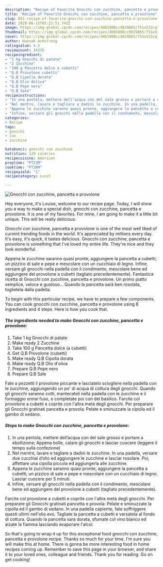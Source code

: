 ```yaml
---
description: "Recipe of Favorite Gnocchi con zucchine, pancetta e provolone"
title: "Recipe of Favorite Gnocchi con zucchine, pancetta e provolone"
slug: 851-recipe-of-favorite-gnocchi-con-zucchine-pancetta-e-provolone
date: 2020-06-11T05:21:51.742Z
image: https://img-global.cpcdn.com/recipes/48b5088cc9829865/751x532cq70/gnocchi-con-zucchine-pancetta-e-provolone-recipe-main-photo.jpg
thumbnail: https://img-global.cpcdn.com/recipes/48b5088cc9829865/751x532cq70/gnocchi-con-zucchine-pancetta-e-provolone-recipe-main-photo.jpg
cover: https://img-global.cpcdn.com/recipes/48b5088cc9829865/751x532cq70/gnocchi-con-zucchine-pancetta-e-provolone-recipe-main-photo.jpg
author: Hannah Armstrong
ratingvalue: 4.5
reviewcount: 34335
recipeingredient:
- "1 kg Gnocchi di patate"
- "2 Zucchine"
- "100 g Pancetta dolce a cubetti"
- "Q.B Provolone cubetti"
- "Q.B Cipolla dorata"
- "Q.B Olio doliva"
- "Q.B Pepe nero"
- "Q.B Sale"
recipeinstructions:
- "In una pentola, mettere dell’acqua con del sale grosso e portare a ebollizione; Appena bolle, calare gli gnocchi e lasciar cuocere (leggere il tempo sulla confezione)"
- "Nel mentre, lavare e tagliare a dadini le zucchine. In una padella, versare due cucchiai d’olio ed aggiungere le zucchine e lasciar rosolare. Poi, affettare una cipolla piccola ed aggiungerla alle zucchine."
- "Appena le zucchine saranno quasi pronte, aggiungere la pancetta a cubetti; un pizzico di sale e pepe e mescolare con un cucchiaio di legno. Lasciar cuocere per 5 minuti."
- "Infine, versare gli gnocchi nella padella con il condimento, mescolare bene ed aggiungere del provolone a cubetti (tagliato precedentemente)."
categories:
- Recipe
tags:
- gnocchi
- con
- zucchine

katakunci: gnocchi con zucchine 
nutrition: 129 calories
recipecuisine: American
preptime: "PT23M"
cooktime: "PT36M"
recipeyield: "1"
recipecategory: Lunch

---
```



![Gnocchi con zucchine, pancetta e provolone](https://img-global.cpcdn.com/recipes/48b5088cc9829865/751x532cq70/gnocchi-con-zucchine-pancetta-e-provolone-recipe-main-photo.jpg)

Hey everyone, it's Louise, welcome to our recipe page. Today, I will show you a way to make a special dish, gnocchi con zucchine, pancetta e provolone. It is one of my favorites. For mine, I am going to make it a little bit unique. This will be really delicious.

Gnocchi con zucchine, pancetta e provolone is one of the most well liked of current trending foods in the world. It's appreciated by millions every day. It's easy, it's quick, it tastes delicious. Gnocchi con zucchine, pancetta e provolone is something that I've loved my entire life. They're nice and they look wonderful.

Appena le zucchine saranno quasi pronte, aggiungere la pancetta a cubetti; un pizzico di sale e pepe e mescolare con un cucchiaio di legno. Infine, versare gli gnocchi nella padella con il condimento, mescolare bene ed aggiungere del provolone a cubetti (tagliato precedentemente). Fantastica ricetta di Gnocchi con zucchine, pancetta e provolone. Un primo piatto semplice, veloce e gustoso… Quando la pancetta sarà ben rosolata, toglietela dalla padella.


To begin with this particular recipe, we have to prepare a few components. You can cook gnocchi con zucchine, pancetta e provolone using 8 ingredients and 4 steps. Here is how you cook that.

<!--inarticleads1-->

##### The ingredients needed to make Gnocchi con zucchine, pancetta e provolone:

1. Take 1 kg Gnocchi di patate
1. Make ready 2 Zucchine
1. Take 100 g Pancetta dolce (a cubetti)
1. Get Q.B Provolone (cubetti)
1. Make ready Q.B Cipolla dorata
1. Make ready Q.B Olio d&#39;oliva
1. Prepare Q.B Pepe nero
1. Prepare Q.B Sale


Fate a pezzetti il provolone piccante e lasciatelo sciogliere nella padella con le zucchine, aggiungendo un po&#39; di acqua di cottura degli gnocchi. Quando gli gnocchi saranno cotti, mantecateli nella padella con le zucchine e il formaggio ormai fuso, e completate poi con del basilico. Farcite col provolone a cubetti e coprite con l&#39;altra metà degli gnocchi. Per preparare gli Gnocchi gratinati pancetta e provola: Pelate e sminuzzate la cipolla ed il gambo di sedano. 

<!--inarticleads2-->

##### Steps to make Gnocchi con zucchine, pancetta e provolone:

1. In una pentola, mettere dell’acqua con del sale grosso e portare a ebollizione; Appena bolle, calare gli gnocchi e lasciar cuocere (leggere il tempo sulla confezione)
1. Nel mentre, lavare e tagliare a dadini le zucchine. In una padella, versare due cucchiai d’olio ed aggiungere le zucchine e lasciar rosolare. Poi, affettare una cipolla piccola ed aggiungerla alle zucchine.
1. Appena le zucchine saranno quasi pronte, aggiungere la pancetta a cubetti; un pizzico di sale e pepe e mescolare con un cucchiaio di legno. Lasciar cuocere per 5 minuti.
1. Infine, versare gli gnocchi nella padella con il condimento, mescolare bene ed aggiungere del provolone a cubetti (tagliato precedentemente).


Farcite col provolone a cubetti e coprite con l&#39;altra metà degli gnocchi. Per preparare gli Gnocchi gratinati pancetta e provola: Pelate e sminuzzate la cipolla ed il gambo di sedano. In una padella capiente, fate soffriggere questi ultimi nell&#39;olio evo. Tagliate la pancetta a cubetti e versatela al fondo di cottura. Quando la pancetta sarà dorata, sfumate col vino bianco ed alzate la fiamma lasciando evaporare l&#39;alcol. 

So that's going to wrap it up for this exceptional food gnocchi con zucchine, pancetta e provolone recipe. Thanks so much for your time. I'm sure you will make this at home. There is gonna be more interesting food in home recipes coming up. Remember to save this page in your browser, and share it to your loved ones, colleague and friends. Thank you for reading. Go on get cooking!
